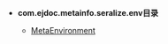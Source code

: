 


- **com.ejdoc.metainfo.seralize.env目录**

	- [MetaEnvironment](metaInfoSeralize/com/ejdoc/metainfo/seralize/env/MetaEnvironment.md)
